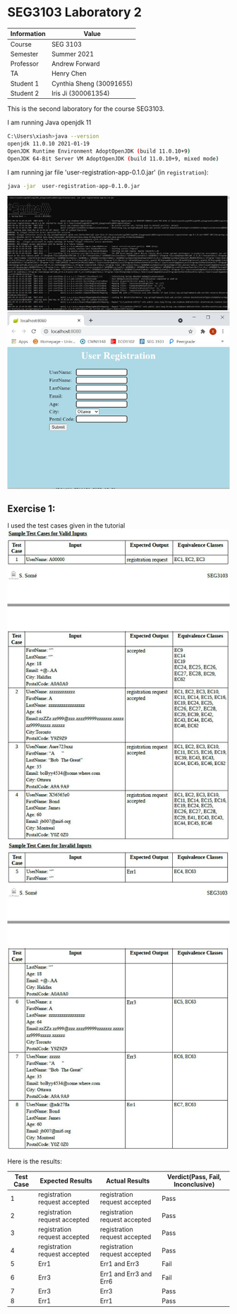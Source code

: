 # SEG3103 Laboratory 2

| Information | Value |
| --- | --- |
| Course | SEG 3103 |
| Semester | Summer 2021 |
| Professor | Andrew Forward |
| TA | Henry Chen |
| Student 1 | Cynthia Sheng (30091655) |
| Student 2 | Iris Ji (300061354) |

This is the second laboratory for the course SEG3103.

I am running Java openjdk 11

```bash
C:\Users\xiash>java --version
openjdk 11.0.10 2021-01-19
OpenJDK Runtime Environment AdoptOpenJDK (build 11.0.10+9)
OpenJDK 64-Bit Server VM AdoptOpenJDK (build 11.0.10+9, mixed mode)
```

I am running jar file 'user-registration-app-0.1.0.jar' (in `registration`):

```bash
java -jar  user-registration-app-0.1.0.jar
```
![registerjar](assets/registerjar.JPG)
![localhost](assets/localhost.JPG)

## Exercise 1:
I used the test cases given in the tutorial
![testcase1](assets/valid.JPG)
![testcase2](assets/invalid.JPG)

Here is the results:

Test Case |  Expected Results             | Actual Results                   | Verdict(Pass, Fail, Inconclusive)
----------|-------------------------------|----------------------------------|----------------------------------
1         | registration request accepted | registration request accepted    | Pass
2         | registration request accepted | registration request accepted    | Pass
3         | registration request accepted | registration request accepted    | Pass
4         | registration request accepted | registration request accepted    | Pass
5         | Err1                          | Err1 and Err3                    | Fail
6         | Err3                          | Err1 and Err3  and Err6          | Fail
7         | Err3                          | Err3                             | Pass
8         | Err1                          | Err1                             | Pass








